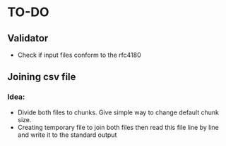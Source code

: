 # TO-DO

## Validator
- Check if input files conform to the rfc4180

## Joining csv file
### Idea:
- Divide both files to chunks. Give simple way to change default chunk size.
- Creating temporary file to join both files then read this file line by line and write it to the standard output
